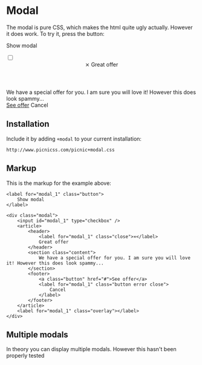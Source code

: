 <link href="/nut/raw+modal.fresh.css" rel="stylesheet">

# Modal

The modal is pure CSS, which makes the html quite ugly actually. However it does work. To try it, press the button:

<p>

<label for="modal_1" class="button">
Show modal
</label>

<div class="modal">
<input id="modal_1" type="checkbox" />
<article>
<header>
<label for="modal_1" class="close">⨯</label>
Great offer
</header>
<section class="content">
We have a special offer for you. I am sure you will love it! However this does look spammy...
</section>
<footer>
<a class="button" href="#">See offer</a>
<label for="modal_1" class="button error close">
Cancel
</label>
</footer>
</article>
<label for="modal_1" class="overlay"></label>
</div>
</p>


## Installation

Include it by adding `+modal` to your current installation:

    http://www.picnicss.com/picnic+modal.css



## Markup

This is the markup for the example above:

    <label for="modal_1" class="button">
        Show modal
    </label>

    <div class="modal">
        <input id="modal_1" type="checkbox" />
        <article>
            <header>
                <label for="modal_1" class="close">⨯</label>
                Great offer
            </header>
            <section class="content">
                We have a special offer for you. I am sure you will love it! However this does look spammy...
            </section>
            <footer>
                <a class="button" href="#">See offer</a>
                <label for="modal_1" class="button error close">
                    Cancel
                </label>
            </footer>
        </article>
        <label for="modal_1" class="overlay"></label>
    </div>


## Multiple modals

In theory you can display multiple modals. However this hasn't been properly tested